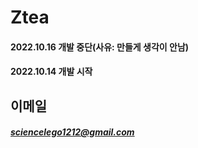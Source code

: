 # Ztea

#### 2022.10.16 개발 중단(사유: 만들게 생각이 안남)

#### 2022.10.14 개발 시작

## 이메일
##### <sciencelego1212@gmail.com>
